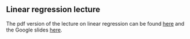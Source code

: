 Linear regression lecture
-------------------------

The pdf version of the lecture on linear regression can be found [here](swc_neuroinformatics_linreg_2025.pdf) and the Google slides [here](https://docs.google.com/presentation/d/1glfQx_YocILX_tcbPV_thMT55d-5iDJ7sQLo9aoFHnA/edit#slide=id.p).
